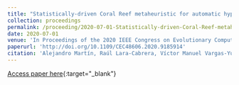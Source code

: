 ```yaml
---
title: "Statistically-driven Coral Reef metaheuristic for automatic hyperparameter setting and architecture design of Convolutional Neural Networks"
collection: proceedings
permalink: /proceeding/2020-07-01-Statistically-driven-Coral-Reef-metaheuristic-for-automatic-hyperparameter-setting-and-architecture-
date: 2020-07-01
venue: 'In Proceedings of the 2020 IEEE Congress on Evolutionary Computation (CEC2020)'
paperurl: 'http://doi.org/10.1109/CEC48606.2020.9185914'
citation: 'Alejandro Martín, Raúl Lara-Cabrera, Víctor Manuel Vargas-Yun, <strong>Pedro Antonio Gutiérrez</strong>, César Hervás-Martínez, David Camacho, &quot;Statistically-driven Coral Reef metaheuristic for automatic hyperparameter setting and architecture design of Convolutional Neural Networks.&quot; In Proceedings of the 2020 IEEE Congress on Evolutionary Computation (CEC2020), 2020, Glasgow, UK, pp.1--8.'
---
```

[Access paper here](http://doi.org/10.1109/CEC48606.2020.9185914){:target="_blank"}
